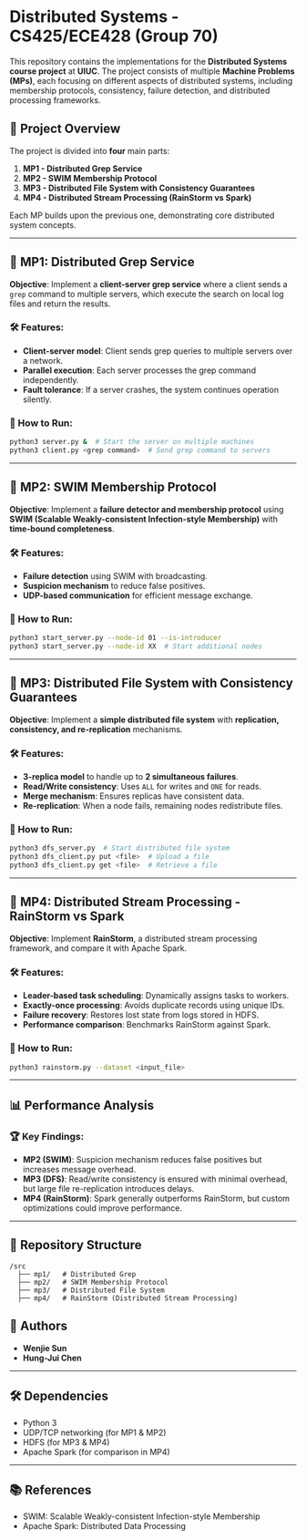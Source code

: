 # Distributed Systems - CS425/ECE428 (Group 70)

This repository contains the implementations for the **Distributed Systems course project** at **UIUC**. The project consists of multiple **Machine Problems (MPs)**, each focusing on different aspects of distributed systems, including membership protocols, consistency, failure detection, and distributed processing frameworks.

## 📌 Project Overview

The project is divided into **four** main parts:

1. **MP1 - Distributed Grep Service**
2. **MP2 - SWIM Membership Protocol**
3. **MP3 - Distributed File System with Consistency Guarantees**
4. **MP4 - Distributed Stream Processing (RainStorm vs Spark)**

Each MP builds upon the previous one, demonstrating core distributed system concepts.

---

## 🔹 MP1: Distributed Grep Service

**Objective**: Implement a **client-server grep service** where a client sends a `grep` command to multiple servers, which execute the search on local log files and return the results.

### 🛠️ Features:
- **Client-server model**: Client sends grep queries to multiple servers over a network.
- **Parallel execution**: Each server processes the grep command independently.
- **Fault tolerance**: If a server crashes, the system continues operation silently.

### 🚀 How to Run:
```sh
python3 server.py &  # Start the server on multiple machines
python3 client.py <grep command>  # Send grep command to servers
```

---

## 🔹 MP2: SWIM Membership Protocol

**Objective**: Implement a **failure detector and membership protocol** using **SWIM (Scalable Weakly-consistent Infection-style Membership)** with **time-bound completeness**.

### 🛠️ Features:
- **Failure detection** using SWIM with broadcasting.
- **Suspicion mechanism** to reduce false positives.
- **UDP-based communication** for efficient message exchange.

### 🚀 How to Run:
```sh
python3 start_server.py --node-id 01 --is-introducer
python3 start_server.py --node-id XX  # Start additional nodes
```

---

## 🔹 MP3: Distributed File System with Consistency Guarantees

**Objective**: Implement a **simple distributed file system** with **replication, consistency, and re-replication** mechanisms.

### 🛠️ Features:
- **3-replica model** to handle up to **2 simultaneous failures**.
- **Read/Write consistency**: Uses `ALL` for writes and `ONE` for reads.
- **Merge mechanism**: Ensures replicas have consistent data.
- **Re-replication**: When a node fails, remaining nodes redistribute files.

### 🚀 How to Run:
```sh
python3 dfs_server.py  # Start distributed file system
python3 dfs_client.py put <file>  # Upload a file
python3 dfs_client.py get <file>  # Retrieve a file
```

---

## 🔹 MP4: Distributed Stream Processing - RainStorm vs Spark

**Objective**: Implement **RainStorm**, a distributed stream processing framework, and compare it with Apache Spark.

### 🛠️ Features:
- **Leader-based task scheduling**: Dynamically assigns tasks to workers.
- **Exactly-once processing**: Avoids duplicate records using unique IDs.
- **Failure recovery**: Restores lost state from logs stored in HDFS.
- **Performance comparison**: Benchmarks RainStorm against Spark.

### 🚀 How to Run:
```sh
python3 rainstorm.py --dataset <input_file>
```

---

## 📊 Performance Analysis

### 🏆 Key Findings:
- **MP2 (SWIM)**: Suspicion mechanism reduces false positives but increases message overhead.
- **MP3 (DFS)**: Read/write consistency is ensured with minimal overhead, but large file re-replication introduces delays.
- **MP4 (RainStorm)**: Spark generally outperforms RainStorm, but custom optimizations could improve performance.

---

## 📂 Repository Structure

```
/src
  ├── mp1/   # Distributed Grep
  ├── mp2/   # SWIM Membership Protocol
  ├── mp3/   # Distributed File System
  ├── mp4/   # RainStorm (Distributed Stream Processing)
```

## 📛 Authors
- **Wenjie Sun**
- **Hung-Jui Chen**

---

## 🛠️ Dependencies
- Python 3
- UDP/TCP networking (for MP1 & MP2)
- HDFS (for MP3 & MP4)
- Apache Spark (for comparison in MP4)

---

## 📚 References
- SWIM: Scalable Weakly-consistent Infection-style Membership
- Apache Spark: Distributed Data Processing


